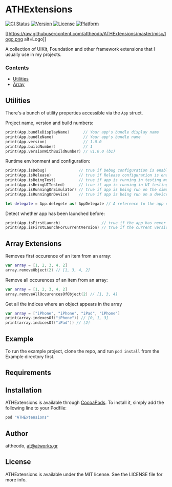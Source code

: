 # ATHExtensions

[![CI Status](http://img.shields.io/travis/attheodo/ATHExtensions.svg?style=flat)](https://travis-ci.org/attheodo/ATHExtensions)
[![Version](https://img.shields.io/cocoapods/v/ATHExtensions.svg?style=flat)](http://cocoapods.org/pods/ATHExtensions)
[![License](https://img.shields.io/cocoapods/l/ATHExtensions.svg?style=flat)](http://cocoapods.org/pods/ATHExtensions)
[![Platform](https://img.shields.io/cocoapods/p/ATHExtensions.svg?style=flat)](http://cocoapods.org/pods/ATHExtensions)

[[https://raw.githubusercontent.com/attheodo/ATHExtensions/master/misc/logo.png alt=Logo]]

A collection of UIKit, Foundation and other framework extensions that I usually use in my projects. 

### Contents

- [Utilities](#utilities)
- [Array](#array-extensions)

## Utilities
There's a bunch of utility properties accessible via the `App` struct.

Project name, version and build numbers:
```swift
print(App.bundleDisplayName)      // Your app's bundle display name
print(App.bundleName)             // Your app's bundle name
print(App.version)                // 1.0.0
print(App.buildNumber)            // 1
print(App.versionWithBuildNumber) // v1.0.0 (b1)
```

Runtime environment and configuration:
```swift
print(App.isDebug)              // true if Debug configuration is enabled
print(App.isRelease)            // true if Release configuration is enabled
print(App.isBeingTest)          // true if app is running in testing mode
print(App.isBeingUITested)      // true if app is running in UI testing mode
print(App.isRunningOnSimulator) // true if app is being run on the simulator
print(App.isRunningOnDevice)    // true if app is being run on a device

let delegate = App.delegete as! AppDelegate // A reference to the app delegate
```

Detect whether app has been launched before:
```swift
print(App.isFirstLaunch)                  // true if the app has never ran before on that device
print(App.isFirstLaunchForCurrentVersion) // true if the current version of the app has never run before
```
## Array Extensions

Removes first occurence of an item from an array:
```swift
var array = [1, 2, 3, 4, 2]
array.removeObject(2) // [1, 3, 4, 2]
```

Remove all occurences of an item from an array:
```swift
var array = [1, 2, 3, 4, 2]
array.removeAllOccurencesOfObject(2) // [1, 3, 4]
```

Get all the indices where an object appears in the array
```swift
var array = ["iPhone", "iPhone", "iPad", "iPhone"]
print(array.indexesOf("iPhone")) // [0, 1, 3]
print(array.indicesOf("iPad")) // [2]
```

## Example

To run the example project, clone the repo, and run `pod install` from the Example directory first.

## Requirements

## Installation

ATHExtensions is available through [CocoaPods](http://cocoapods.org). To install
it, simply add the following line to your Podfile:

```ruby
pod "ATHExtensions"
```

## Author

attheodo, at@atworks.gr

## License

ATHExtensions is available under the MIT license. See the LICENSE file for more info.
